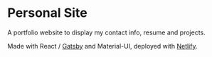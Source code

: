 # Personal Site

A portfolio website to display my contact info, resume and projects.

Made with React / [Gatsby](https://www.gatsbyjs.org/) and Material-UI, deployed with [Netlify](https://netlify.com).
